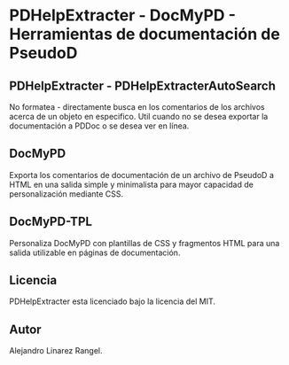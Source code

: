 # PDHelpExtracter - DocMyPD - Herramientas de documentación de PseudoD #

## PDHelpExtracter - PDHelpExtracterAutoSearch ##

No formatea - directamente busca en los comentarios de los archivos
acerca de un objeto en especifico. Util cuando no se desea exportar
la documentación a PDDoc o se desea ver en línea.

## DocMyPD ##

Exporta los comentarios de documentación de un archivo de PseudoD
a HTML en una salida simple y minimalista para mayor capacidad de
personalización mediante CSS.

## DocMyPD-TPL ##

Personaliza DocMyPD con plantillas de CSS y fragmentos HTML para una salida
utilizable en páginas de documentación.

## Licencia ##

PDHelpExtracter esta licenciado bajo la licencia del MIT.

## Autor ##

Alejandro Linarez Rangel.
